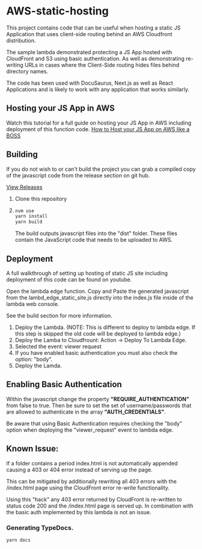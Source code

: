 # AWS-static-hosting

This project contains code that can be useful when hosting a static JS Application that uses client-side routing behind an AWS Cloudfront distribution.

The sample lambda demonstrated protecting a JS App hosted with CloudFront and S3 using basic authentication. As well as demonstrating re-writing URLs in cases where the Client-Side routing hides files behind directory names.

The code has been used with DocuSaurus, Next.js as well as React Applications and is likely to work with any application that works similarly.

## Hosting your JS App in AWS

Watch this tutorial for a full guide on hosting your JS App in AWS including deployment of this function code.
[How to Host your JS App on AWS like a BOSS](https://youtu.be/Pb23xfcLMJc)

## Building

If you do not wish to or can't build the project you can grab a compiled copy of the javascript code from the release section on git hub.

[View Releases](https://github.com/quicken/aws-static-hosting/releases)

1. Clone this repository
2. ```bash
   nvm use
   yarn install
   yarn build
   ```
    The build outputs javascript files into the "dist" folder. These files contain the JavaScript code that needs to be uploaded to AWS.

## Deployment

A full walkthrough of setting up hosting of static JS site including deployment of this code can be found on youtube.

Open the lambda edge function.
Copy and Paste the generated javascript from the lambd_edge_static_site.js directly into the index.js file inside of the lambda web console.

See the build section for more information.

1. Deploy the Lambda. (NOTE: This is different to deploy to lambda edge. If this step is skipped the old code will be deployed to lambda edge.)
2. Deploy the Lamba to Cloudfrount: Action -> Deploy To Lambda Edge.
3. Selected the event: viewer request
4. If you have enabled basic authentication you must also check the option: "body".
5. Deploy the Lamda.

## Enabling Basic Authentication

Within the javascript change the property **"REQUIRE_AUTHENTICATION"** from false to true. Then be sure to set the set of username/passwords that are allowed to authenticate in the array **"AUTH_CREDENTIALS"**.

Be aware that using Basic Authentication requires checking the "body" option when deploying the "viewer_request" event to lambda edge.

## Known Issue:

If a folder contains a period index.html is not automatically appended causing a 403 or 404 error instead of serving up the page.

This can be mitigated by additionally rewriting all 403 errors with the /index.html page using the CloudFront error re-write functionality.

Using this "hack" any 403 error returned by CloudFront is re-written to status code 200 and the /index.html page is served up. In combination with the basic auth implemented by this lambda is not an issue.

### Generating TypeDocs.

```bash
yarn docs
```
